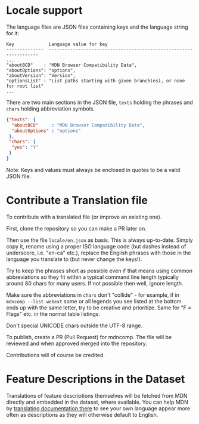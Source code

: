 Locale support
==============

The language files are JSON files containing keys and the language string for it:

```text
Key             Language value for key
--------------  ------------------------------------------------------------------
...
"aboutBCD"    : "MDN Browser Compatibility Data",
"aboutOptions": "options",
"aboutVersion": "Version",
"optionsList" : "List paths starting with given branch(es), or none for root list"
...
```

There are two main sections in the JSON file, `texts` holding the phrases and
`chars` holding abbreviation symbols.

```json
{"texts": {
  "aboutBCD"     : "MDN Browser Compatibility Data",
  "aboutOptions" : "options"
 },
 "chars": {
  "yes": "Y"
 }
}
```

Note: Keys and values must always be enclosed in quotes to be a valid JSON file.


Contribute a Translation file
=============================

To contribute with a translated file (or improve an existing one).

First, clone the repository so you can make a PR later on.

Then use the file `locale/en.json` as basis. This is always up-to-date. Simply copy it,
rename using a proper ISO language code (but dashes instead of underscore, i.e. "en-ca" etc.), 
replace the English phrases with those in the language you translate to (but never change the keys!).

Try to keep the phrases short as possible even if that means using common abbreviations
so they fit within a typical command line length typically around 80 chars for many users.
If not possible then well, ignore length.

Make sure the abbreviations in `chars` don't "collide" - for example, if in `mdncomp --list webext`
some or all legends you see listed at the bottom ends up with the same letter, try to 
be creative and prioritize. Same for "F = Flags" etc. in the normal table listings.

Don't special UNICODE chars outside the UTF-8 range.
 
To publish, create a PR (Pull Request) for mdncomp. The file will be reviewed and when 
approved merged into the repository. 

Contributions will of course be credited.


Feature Descriptions in the Dataset
===================================

Translations of feature descriptions themselves will be fetched from MDN directly and 
embedded in the dataset, where available. You can help MDN by [translating documentation there](https://developer.mozilla.org/en-US/docs/MDN/Contribute/Localize/Translating_pages)
to see your own language appear more often as descriptions as they will otherwise
default to English.
